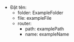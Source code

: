 -   Đặt tên:
    -   folder: ExampleFolder
    -   file: exampleFile
    -   router:
        -   path: examplePath
        -   name: exampleName
